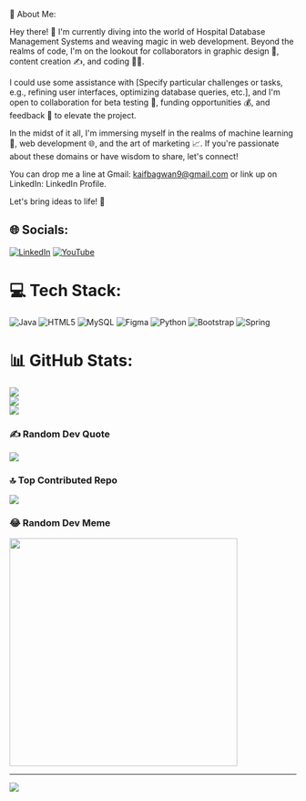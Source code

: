 
💫 About Me:

Hey there! 👋 I'm currently diving into the world of Hospital Database Management Systems and weaving magic in web development. Beyond the realms of code, I'm on the lookout for collaborators in graphic design 🎨, content creation ✍️, and coding 👩‍💻.

I could use some assistance with [Specify particular challenges or tasks, e.g., refining user interfaces, optimizing database queries, etc.], and I'm open to collaboration for beta testing 🧪, funding opportunities 💰, and feedback 🚀 to elevate the project.

In the midst of it all, I'm immersing myself in the realms of machine learning 🤖, web development 🌐, and the art of marketing 📈. If you're passionate about these domains or have wisdom to share, let's connect!

You can drop me a line at Gmail: kaifbagwan9@gmail.com or link up on LinkedIn: LinkedIn Profile.

Let's bring ideas to life! 🚀

## 🌐 Socials:
[![LinkedIn](https://img.shields.io/badge/LinkedIn-%230077B5.svg?logo=linkedin&logoColor=white)](https://linkedin.com/in/https://www.linkedin.com/in/kaif-k-9a57a1191) [![YouTube](https://img.shields.io/badge/YouTube-%23FF0000.svg?logo=YouTube&logoColor=white)](https://youtube.com/@https://www.youtube.com/@huntergameing759/featured) 

# 💻 Tech Stack:
![Java](https://img.shields.io/badge/java-%23ED8B00.svg?style=for-the-badge&logo=openjdk&logoColor=white) ![HTML5](https://img.shields.io/badge/html5-%23E34F26.svg?style=for-the-badge&logo=html5&logoColor=white) ![MySQL](https://img.shields.io/badge/mysql-%2300000f.svg?style=for-the-badge&logo=mysql&logoColor=white) ![Figma](https://img.shields.io/badge/figma-%23F24E1E.svg?style=for-the-badge&logo=figma&logoColor=white) ![Python](https://img.shields.io/badge/python-3670A0?style=for-the-badge&logo=python&logoColor=ffdd54) ![Bootstrap](https://img.shields.io/badge/bootstrap-%238511FA.svg?style=for-the-badge&logo=bootstrap&logoColor=white) ![Spring](https://img.shields.io/badge/spring-%236DB33F.svg?style=for-the-badge&logo=spring&logoColor=white)
# 📊 GitHub Stats:
![](https://github-readme-stats.vercel.app/api?username=kaifk2&theme=dark&hide_border=false&include_all_commits=false&count_private=true)<br/>
![](https://github-readme-streak-stats.herokuapp.com/?user=kaifk2&theme=dark&hide_border=false)<br/>
![](https://github-readme-stats.vercel.app/api/top-langs/?username=kaifk2&theme=dark&hide_border=false&include_all_commits=false&count_private=true&layout=compact)

### ✍️ Random Dev Quote
![](https://quotes-github-readme.vercel.app/api?type=vetical&theme=radical)

### 🔝 Top Contributed Repo
![](https://github-contributor-stats.vercel.app/api?username=kaifk2&limit=5&theme=dark&combine_all_yearly_contributions=true)

### 😂 Random Dev Meme
<img src='https://randommeme-five.vercel.app/' style="height: 400px;"/>

---
[![](https://visitcount.itsvg.in/api?id=kaifk2&icon=0&color=0)](https://visitcount.itsvg.in)

<!-- Proudly created with GPRM ( https://gprm.itsvg.in ) -->
